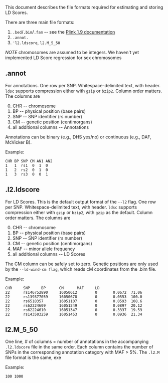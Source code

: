 This document describes the file formats required for estimating and storing LD Scores.

There are three main file formats:
1. `.bed`/`.bim`/`.fam` -- see the [Plink 1.9 documentation](https://www.cog-genomics.org/plink2/)
2.  `.annot.`
3.   `'l2.ldscore`, `l2.M_5_50`

*NOTE* chromosomes are assumed to be integers. We haven't yet implemented LD Score regression for sex chromosomes


## .annot

For annotations. One row per SNP. Whitespace-delimited text, with header. `ldsc` supports compression either with `gzip` or `bzip2`. Column order matters. The columns are

0. CHR -- chromosome
1. BP -- physical position (base pairs)
2. SNP -- SNP identifier (rs number)
3. CM -- genetic position  (centimorgans)
4.  all additional columns -- Annotations 

Annotations can be binary (e.g., DHS yes/no) or continuous (e.g., DAF, McVicker B).

Example:

	CHR BP SNP CM AN1 AN2
	1   1  rs1  0  1  0
	1   2  rs2  0  1  0
	1   3  rs3  0  0  1

## .l2.ldscore 

For LD Scores. This is the default output format of the `--l2` flag. One row per SNP. Whitespace-delimited text, with header. `ldsc` supports compression either with `gzip` or `bzip2`, with `gzip` as the default. Column order matters. The columns are

0. CHR -- chromosome
1. BP -- physical position (base pairs)
2. SNP -- SNP identifier (rs number)
3. CM -- genetic position  (centimorgans)
5. MAF -- minor allele frequency
6. all additional columns -- LD Scores

The CM column can be safely set to zero. Genetic positions are only used by the 
`--ld-wind-cm flag`, which reads cM coordinates from the .bim file.

Example:

	CHR     SNP     BP      CM      MAF     LD
	22      rs146752890     16050612        0       0.0672  71.06
	22      rs139377059     16050678        0       0.0553  100.0
	22      rs6518357       16051107        0       0.0593  108.6
	22      rs62224609      16051249        0       0.0897  20.12
	22      rs62224610      16051347        0       0.3337  19.59
	22      rs143503259     16051453        0       0.0936  21.34


## l2.M_5_50
One line, # of columns = number of annotations in the accompanying `.l2.ldscore` file in the same order. Each column contains the number of SNPs in the corresponding annotation category with MAF > 5%. The `.l2.M` file format is the same, exe

Example: 

	100	1000